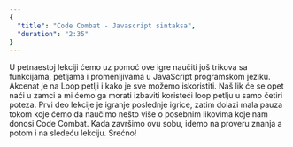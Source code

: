 ```yaml
---
{
  "title": "Code Combat - Javascript sintaksa",
  "duration": "2:35"
}
---
```


U petnaestoj lekciji ćemo uz pomoć ove igre naučiti još trikova sa funkcijama, petljama i promenljivama u JavaScript programskom jeziku. 
Akcenat je na Loop petlji i kako je sve možemo iskoristiti. Naš lik će se opet naći u zamci a mi ćemo ga morati izbaviti koristeći loop petlju u samo četiri poteza. Prvi deo lekcije je igranje poslednje igrice, zatim dolazi mala pauza tokom koje ćemo da naučimo nešto više o posebnim likovima koje nam donosi Code Combat. Kada završimo ovu sobu, idemo na proveru znanja a potom i na sledeću lekciju. Srećno!
